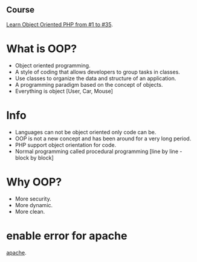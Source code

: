 ## Course

[Learn Object Oriented PHP from #1 to #35](https://www.youtube.com/playlist?list=PLDoPjvoNmBAxXTPncg0W4lhVS32LO_xtQ).

# What is OOP?

- Object oriented programming.
- A style of coding that allows developers to group tasks in classes.
- Use classes to organize the data and structure of an application.
- A programming paradigm based on the concept of objects.
- Everything is object [User, Car, Mouse]

# Info

- Languages can not be object oriented only code can be.
- OOP is not a new concept and has been around for a very long period.
- PHP support object orientation for code.
- Normal programming called procedural programming [line by line - block by block]

# Why OOP?

- More security.
- More dynamic.
- More clean.

# enable error for apache

[apache](https://gist.github.com/AhmedHelalAhmed/2f263292e5876ffc654cdb5bbaafcbc4).
